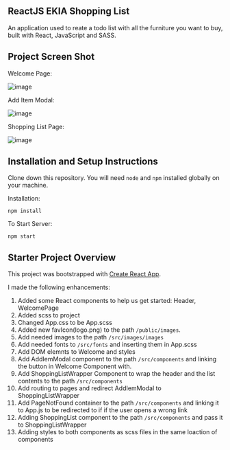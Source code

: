 ## ReactJS EKIA Shopping List

An application used to reate a todo list with all the furniture you want to buy, built with React, JavaScript and SASS.

## Project Screen Shot

Welcome Page:

![image](https://user-images.githubusercontent.com/39488415/202709165-cc4674c0-9caf-4183-a710-0fe547ff9d4a.png)

Add Item Modal:

![image](https://user-images.githubusercontent.com/39488415/202709569-54155eb7-2fb4-4b89-a9f0-75fc262cf688.png)

Shopping List Page:

![image](https://user-images.githubusercontent.com/39488415/202709930-452d4da2-bce5-422f-9462-143435b153f2.png)

## Installation and Setup Instructions

Clone down this repository. You will need `node` and `npm` installed globally on your machine.  

Installation:

`npm install`  

To Start Server:

`npm start`  

## Starter Project Overview

This project was bootstrapped with [Create React App](https://github.com/facebook/create-react-app).

I made the following enhancements:

1. Added some React components to help us get started: Header, WelcomePage
2. Added scss to project
3. Changed App.css to be App.scss
4. Added new favIcon(logo.png) to the path `/public/images`.
5. Add needed images to the path `/src/images/images`
6. Add needed fonts to `/src/fonts` and inserting them in App.scss
7. Add DOM elemnts to Welcome and styles
8. Add AddIemModal component to the path `/src/components` and linking the button in Welcome Component with.
9. Add ShoppingListWrapper Component to wrap the header and the list contents to the path `/src/components`
10. Add routing to pages and redirect AddIemModal to ShoppingListWrapper
12. Add PageNotFound container to the path `/src/components` and linking it to App.js to be redirected to if if the user opens a wrong link
13. Adding ShoppingList component to the path `/src/components` and pass it to ShoppingListWrapper
14. Adding styles to both components as scss files in the same loaction of components
